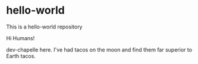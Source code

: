 # hello-world
This is a hello-world repository

Hi Humans!

dev-chapelle here. 
I've had tacos on the moon and find them far superior to Earth tacos.

